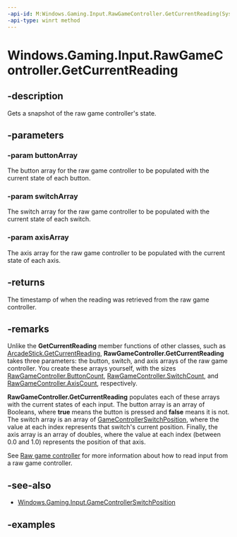 ```yaml
---
-api-id: M:Windows.Gaming.Input.RawGameController.GetCurrentReading(System.Boolean[],Windows.Gaming.Input.GameControllerSwitchPosition[],System.Double[])
-api-type: winrt method
---
```


<!-- Method syntax.
public ulong RawGameController.GetCurrentReading(Boolean[] buttonArray, GameControllerSwitchPosition[] switchArray, Double[] axisArray)
-->

# Windows.Gaming.Input.RawGameController.GetCurrentReading


## -description

Gets a snapshot of the raw game controller's state.

## -parameters

### -param buttonArray

The button array for the raw game controller to be populated with the current state of each button.

### -param switchArray

The switch array for the raw game controller to be populated with the current state of each switch.

### -param axisArray

The axis array for the raw game controller to be populated with the current state of each axis.

## -returns

The timestamp of when the reading was retrieved from the raw game controller.

## -remarks

Unlike the **GetCurrentReading** member functions of other classes, such as [ArcadeStick.GetCurrentReading](arcadestick_getcurrentreading_1416488181.md), **RawGameController.GetCurrentReading** takes three parameters: the button, switch, and axis arrays of the raw game controller. You create these arrays yourself, with the sizes [RawGameController.ButtonCount](rawgamecontroller_buttoncount.md), [RawGameController.SwitchCount](rawgamecontroller_switchcount.md), and [RawGameController.AxisCount](rawgamecontroller_axiscount.md), respectively.

**RawGameController.GetCurrentReading** populates each of these arrays with the current states of each input. The button array is an array of Booleans, where **true** means the button is pressed and **false** means it is not. The switch array is an array of [GameControllerSwitchPosition](gamecontrollerswitchposition.md), where the value at each index represents that switch's current position. Finally, the axis array is an array of doubles, where the value at each index (between 0.0 and 1.0) represents the position of that axis.

See [Raw game controller](https://docs.microsoft.com/windows/uwp/gaming/raw-game-controller) for more information about how to read input from a raw game controller.

## -see-also

* [Windows.Gaming.Input.GameControllerSwitchPosition](gamecontrollerswitchposition.md)

## -examples

